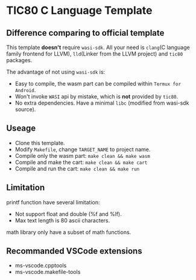 # TIC80 C Language Template

## Difference comparing to official template

This template **doesn't** require `wasi-sdk`.
All your need is `clang`(C language family frontend for LLVM),
`lld`(Linker from the LLVM project) 
and `tic80` packages.

The advantage of not using `wasi-sdk` is:

* Easy to compile, the wasm part can be compiled within `Termux for Android`.
* Won't invoke `WASI` api by mistake, which is **not** provided by `tic80`.
* No extra dependencies. Have a minimal `libc` (modified from wasi-sdk source).

## Useage

* Clone this template.
* Modify `Makefile`, change `TARGET_NAME` to project name.
* Compile only the wasm part: `make clean && make wasm`
* Compile and make the cart: `make clean && make cart`
* Compile and run the cart: `make clean && make run`

## Limitation

printf function have several limitation:

* Not support float and double (%f and %lf).
* Max text length is 80 ascii characters.

math library only have a subset of math functions.

## Recommanded VSCode extensions

* ms-vscode.cpptools
* ms-vscode.makefile-tools

